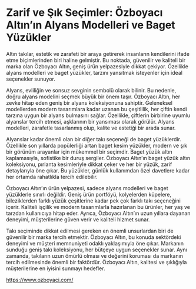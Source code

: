 # Zarif ve Şık Seçimler: Özboyacı Altın’ın Alyans Modelleri ve Baget Yüzükler

Altın takılar, estetik ve zarafeti bir araya getirerek insanların kendilerini ifade etme biçimlerinden biri haline gelmiştir. Bu noktada, güvenilir ve kaliteli bir marka olan Özboyacı Altın, geniş ürün yelpazesiyle dikkat çekiyor. Özellikle alyans modelleri ve baget yüzükler, tarzını yansıtmak isteyenler için ideal seçenekler sunuyor.

Alyans, evliliğin ve sonsuz sevginin sembolü olarak bilinir. Bu nedenle, doğru alyans modelini seçmek büyük bir önem taşır. Özboyacı Altın, her zevke hitap eden geniş bir alyans koleksiyonuna sahiptir. Geleneksel modellerden modern tasarımlara kadar uzanan bu çeşitlilik, her çiftin kendi tarzına uygun bir alyans bulmasını sağlar. Özellikle, çiftlerin birbirine uyumlu alyanslar tercih etmesi, aşklarının bir yansıması olarak görülür. Alyans modelleri, zarafetle tasarlanmış olup, kalite ve estetiği bir arada sunar.

Alyanslar kadar önemli olan bir diğer takı seçeneği de baget yüzüklerdir. Özellikle son yıllarda popülerliği artan baget kesim yüzükler, modern ve şık bir görünüm arayanlar için mükemmel bir seçimdir. Baget yüzük altın kaplamasıyla, sofistike bir duruş sergiler. Özboyacı Altın’ın baget yüzük altın koleksiyonu, pırlanta kesimleriyle dikkat çeker ve her bir yüzük, zarif detaylarıyla öne çıkar. Bu yüzükler, günlük kullanımdan özel davetlere kadar her ortamda rahatlıkla tercih edilebilir.

Özboyacı Altın’ın ürün yelpazesi, sadece alyans modelleri ve baget yüzüklerle sınırlı değildir. Geniş ürün portföyü, kolyelerden küpelere, bileziklerden farklı yüzük çeşitlerine kadar pek çok farklı takı seçeneğini içerir. Kaliteli işçilik ve modern tasarımlarla hazırlanan bu ürünler, her yaş ve tarzdan kullanıcıya hitap eder. Ayrıca, Özboyacı Altın’ın uzun yıllara dayanan deneyimi, müşterilerine güven verir ve kaliteli hizmet sunar.

Takı seçiminde dikkat edilmesi gereken en önemli unsurlardan biri de güvenilir bir marka tercih etmektir. Özboyacı Altın, bu konuda sektördeki deneyimi ve müşteri memnuniyeti odaklı yaklaşımıyla öne çıkar. Markanın sunduğu geniş takı koleksiyonu, her bütçeye uygun seçenekler sunar. Aynı zamanda, takıların uzun ömürlü olması ve değerini koruması da markanın tercih edilmesinde önemli bir faktördür. Özboyacı Altın, kalitesi ve şıklığıyla müşterilerine en iyisini sunmayı hedefler.

https://www.ozboyaci.com/

